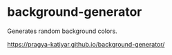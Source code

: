 # background-generator
Generates random background colors.

https://pragya-katiyar.github.io/background-generator/
